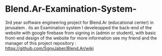 # Blend.Ar-Examination-System-
3rd year software engineering project for Blend.Ar (educational center) in jerusalem . its an Examination system 
I develeopped the back-end of the website with google firebase from signing in (admin or student), with basic front-end design of the website 
for more information see my friend and the manager of this project repository : https://github.com/SgnvJaber/Blend.Ar/wiki
